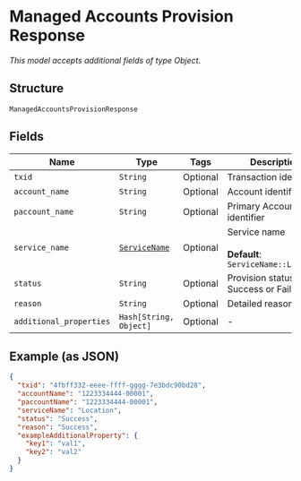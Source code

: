 
# Managed Accounts Provision Response

*This model accepts additional fields of type Object.*

## Structure

`ManagedAccountsProvisionResponse`

## Fields

| Name | Type | Tags | Description |
|  --- | --- | --- | --- |
| `txid` | `String` | Optional | Transaction identifier |
| `account_name` | `String` | Optional | Account identifier |
| `paccount_name` | `String` | Optional | Primary Account identifier |
| `service_name` | [`ServiceName`](../../doc/models/service-name.md) | Optional | Service name<br><br>**Default**: `ServiceName::LOCATION` |
| `status` | `String` | Optional | Provision status. Success or Fail |
| `reason` | `String` | Optional | Detailed reason |
| `additional_properties` | `Hash[String, Object]` | Optional | - |

## Example (as JSON)

```json
{
  "txid": "4fbff332-eeee-ffff-gggg-7e3bdc90bd28",
  "accountName": "1223334444-00001",
  "paccountName": "1223334444-00001",
  "serviceName": "Location",
  "status": "Success",
  "reason": "Success",
  "exampleAdditionalProperty": {
    "key1": "val1",
    "key2": "val2"
  }
}
```

